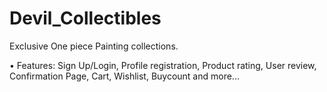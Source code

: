 # Devil_Collectibles

Exclusive One piece Painting collections.

• Features: Sign Up/Login, Profile registration, Product rating, User review, Confirmation Page, Cart, Wishlist, Buycount and more...
